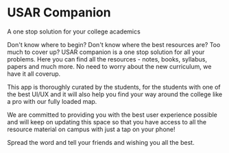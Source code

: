 # USAR Companion
A one stop solution for your college academics

Don't know where to begin? Don't know where the best resources are? Too much to cover up? USAR companion is a one stop solution for all your problems. Here you can find all the resources - notes, books, syllabus, papers and much more. No need to worry about the new curriculum, we have it all coverup. 

This app is thoroughly curated by the students, for the students with one of the best UI/UX and it will also help you find your way around the college like a pro with our fully loaded map.

We are committed to providing you with the best user experience possible and will keep on updating this space so that you have access to all the resource material on campus with just a tap on your phone!

Spread the word and tell your friends and wishing you all the best.
